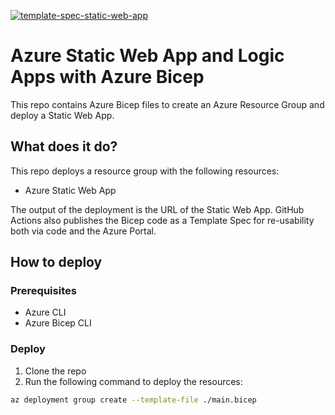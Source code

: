[![template-spec-static-web-app](https://github.com/kaltrep/azureStaticWebAppBicep/actions/workflows/template-spec-static-web-app.yml/badge.svg)](https://github.com/kaltrep/azureStaticWebAppBicep/actions/workflows/template-spec-static-web-app.yml)
# Azure Static Web App and Logic Apps with Azure Bicep
This repo contains Azure Bicep files to create an Azure Resource Group and deploy a Static Web App.

## What does it do?

This repo deploys a resource group with the following resources:

* Azure Static Web App

The output of the deployment is the URL of the Static Web App.
GitHub Actions also publishes the Bicep code as a Template Spec for re-usability both via code and the Azure Portal.

## How to deploy

### Prerequisites

* Azure CLI
* Azure Bicep CLI

### Deploy

1. Clone the repo
2. Run the following command to deploy the resources:

```bash
az deployment group create --template-file ./main.bicep
```
